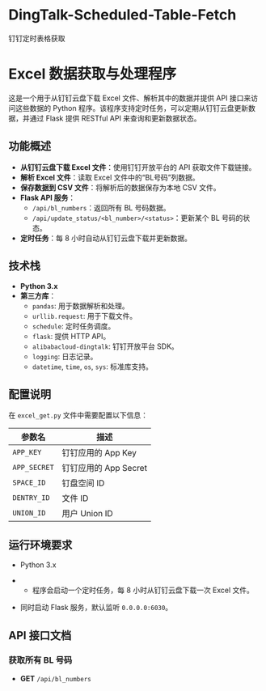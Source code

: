 # DingTalk-Scheduled-Table-Fetch
钉钉定时表格获取
# Excel 数据获取与处理程序

这是一个用于从钉钉云盘下载 Excel 文件、解析其中的数据并提供 API 接口来访问这些数据的 Python 程序。该程序支持定时任务，可以定期从钉钉云盘更新数据，并通过 Flask 提供 RESTful API 来查询和更新数据状态。

## 功能概述

- **从钉钉云盘下载 Excel 文件**：使用钉钉开放平台的 API 获取文件下载链接。
- **解析 Excel 文件**：读取 Excel 文件中的“BL号码”列数据。
- **保存数据到 CSV 文件**：将解析后的数据保存为本地 CSV 文件。
- **Flask API 服务**：
  - `/api/bl_numbers`：返回所有 BL 号码数据。
  - `/api/update_status/<bl_number>/<status>`：更新某个 BL 号码的状态。
- **定时任务**：每 8 小时自动从钉钉云盘下载并更新数据。

## 技术栈

- **Python 3.x**
- **第三方库**：
  - `pandas`: 用于数据解析和处理。
  - `urllib.request`: 用于下载文件。
  - `schedule`: 定时任务调度。
  - `flask`: 提供 HTTP API。
  - `alibabacloud-dingtalk`: 钉钉开放平台 SDK。
  - `logging`: 日志记录。
  - `datetime`, `time`, `os`, `sys`: 标准库支持。

## 配置说明

在 `excel_get.py` 文件中需要配置以下信息：

| 参数名        | 描述                           |
|---------------|--------------------------------|
| `APP_KEY`     | 钉钉应用的 App Key             |
| `APP_SECRET`  | 钉钉应用的 App Secret          |
| `SPACE_ID`    | 钉盘空间 ID                    |
| `DENTRY_ID`   | 文件 ID                        |
| `UNION_ID`    | 用户 Union ID                  |

## 运行环境要求

- Python 3.x

- - 程序会启动一个定时任务，每 8 小时从钉钉云盘下载一次 Excel 文件。
- 同时启动 Flask 服务，默认监听 `0.0.0.0:6030`。

## API 接口文档

### 获取所有 BL 号码

- **GET** `/api/bl_numbers`
